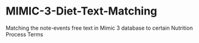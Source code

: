 # MIMIC-3-Diet-Text-Matching
Matching the note-events free text in Mimic 3 database to certain Nutrition Process Terms
